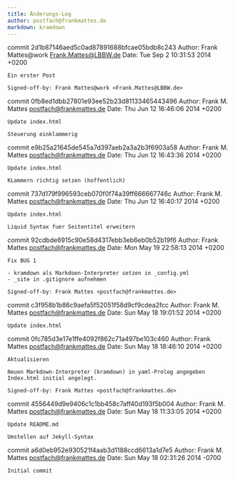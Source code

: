 ```yaml
---
title: Änderungs-Log
author: postfach@frankmattes.de
markdown: kramdown
---
```

commit 2d1b87146aed5c0ad87891688bfcae05bdb8c243
Author: Frank Mattes@work <Frank.Mattes@LBBW.de>
Date:   Tue Sep 2 10:31:53 2014 +0200

    Ein erster Post
    
    Signed-off-by: Frank Mattes@work <Frank.Mattes@LBBW.de>

commit 0fb8ed1dbb27801e93ee52b23d81133465443496
Author: Frank M. Mattes <postfach@frankmattes.de>
Date:   Thu Jun 12 16:46:06 2014 +0200

    Update index.html
    
    Steuerung einklammerig

commit e9b25a21645de545a7d397aeb2a3a2b3f6903a58
Author: Frank M. Mattes <postfach@frankmattes.de>
Date:   Thu Jun 12 16:43:36 2014 +0200

    Update index.html
    
    KLammern richtig setzen (hoffentlich)

commit 737d179f996593ceb070f0f74a39ff666667746c
Author: Frank M. Mattes <postfach@frankmattes.de>
Date:   Thu Jun 12 16:40:17 2014 +0200

    Update index.html
    
    Liquid Syntax fuer Seitentitel erweitern

commit 92cdbde6915c90e58d4317ebb3eb6eb0b52b19f6
Author: Frank Mattes <postfach@frankmattes.de>
Date:   Mon May 19 22:58:13 2014 +0200

    Fix BUG 1
    
    - kramdown als Markdoen-Interpreter setzen in _config.yml
    - _site in .gitignore aufnehmen
    
    Signed-off-by: Frank Mattes <postfach@frankmattes.de>

commit c3f958b1b86c9aefa5f52051f58d9cf9cdea2fcc
Author: Frank M. Mattes <postfach@frankmattes.de>
Date:   Sun May 18 19:01:52 2014 +0200

    Update index.html

commit 0fc785d3e17e1ffe4092f862c71a497be103c460
Author: Frank Mattes <postfach@frankmattes.de>
Date:   Sun May 18 18:46:10 2014 +0200

    Aktualisieren
    
    Neuen Markdown-Interpreter (kramdown) in yaml-Prolog angegeben
    Index.html initial angelegt.
    
    Signed-off-by: Frank Mattes <postfach@frankmattes.de>

commit 4556449d9e9406c1c1bb458c7aff40d193f5b004
Author: Frank M. Mattes <postfach@frankmattes.de>
Date:   Sun May 18 11:33:05 2014 +0200

    Update README.md
    
    Umstellen auf Jekyll-Syntax

commit a6d0eb952e930521f4aab3d1188ccd6613a1d7e5
Author: Frank M. Mattes <postfach@frankmattes.de>
Date:   Sun May 18 02:31:26 2014 -0700

    Initial commit
